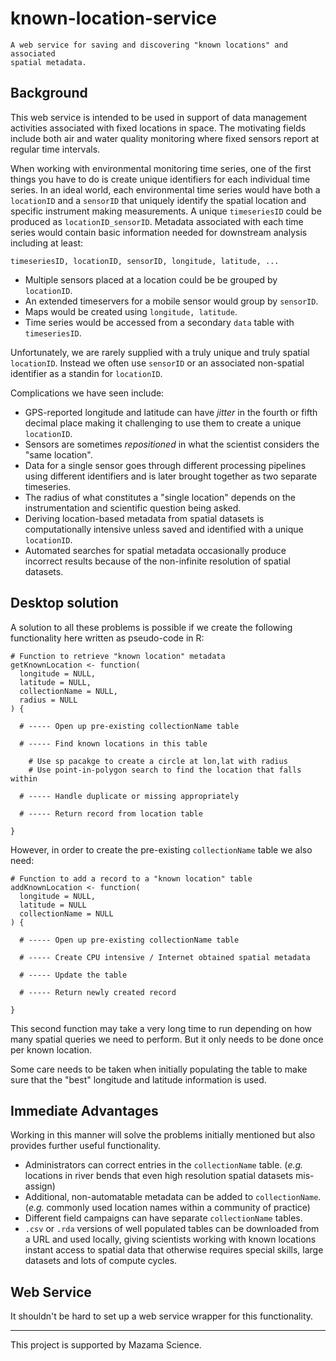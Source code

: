
# known-location-service

```
A web service for saving and discovering "known locations" and associated
spatial metadata.
```

## Background

This web service is intended to be used in support of data management activities
associated with fixed locations in space. The motivating fields include both
air and water quality monitoring where fixed sensors report at regular time 
intervals.

When working with environmental monitoring time series, one of the first things
you have to do is create unique identifiers for each individual time series. In 
an ideal world, each environmental time series would have both a 
`locationID` and a `sensorID` that uniquely identify the spatial location and 
specific instrument making measurements. A unique `timeseriesID` could
be produced as `locationID_sensorID`. Metadata associated with each
time series would contain basic information needed for downstream analysis
including at least:

`timeseriesID, locationID, sensorID, longitude, latitude, ...`

* Multiple sensors placed at a location could be be grouped by `locationID`.
* An extended timeservers for a mobile sensor would group by `sensorID`.
* Maps would be created using `longitude, latitude`.
* Time series would be accessed from a secondary `data` table with `timeseriesID`.

Unfortunately, we are rarely supplied with a truly unique and truly spatial 
`locationID`. Instead we often use `sensorID` or an associated non-spatial
identifier as a standin for `locationID`.

Complications we have seen include:

* GPS-reported longitude and latitude can have _jitter_ in the fourth or fifth 
decimal place making it challenging to use them to create a unique `locationID`.
* Sensors are sometimes _repositioned_ in what the scientist considers the "same 
location".
* Data for a single sensor goes through different processing pipelines using
different identifiers and is later brought together as two separate timeseries.
* The radius of what constitutes a "single location" depends on the 
instrumentation and scientific question being asked.
* Deriving location-based metadata from spatial datasets is computationally 
intensive unless saved and identified with a unique `locationID`.
* Automated searches for spatial metadata occasionally produce incorrect results
because of the non-infinite resolution of spatial datasets.

## Desktop solution

A solution to all these problems is possible if we create the following 
functionality here written as pseudo-code in R:

```
# Function to retrieve "known location" metadata
getKnownLocation <- function(
  longitude = NULL,
  latitude = NULL,
  collectionName = NULL,
  radius = NULL
) {

  # ----- Open up pre-existing collectionName table
  
  # ----- Find known locations in this table
  
    # Use sp pacakge to create a circle at lon,lat with radius
    # Use point-in-polygon search to find the location that falls within
    
  # ----- Handle duplicate or missing appropriately
  
  # ----- Return record from location table
  
}
```

However, in order to create the pre-existing `collectionName` table we also
need:

```
# Function to add a record to a "known location" table
addKnownLocation <- function(
  longitude = NULL,
  latitude = NULL
  collectionName = NULL
) {

  # ----- Open up pre-existing collectionName table
  
  # ----- Create CPU intensive / Internet obtained spatial metadata
  
  # ----- Update the table 
  
  # ----- Return newly created record
  
}
```

This second function may take a very long time to run depending on how many
spatial queries we need to perform. But it only needs to be done once per
known location.

Some care needs to be taken when initially populating the table to make sure
that the "best" longitude and latitude information is used.

## Immediate Advantages

Working in this manner will solve the problems initially mentioned but also 
provides further useful functionality.

* Administrators can correct entries in the `collectionName` table.  (_e.g._ 
locations in river bends that even high resolution spatial datasets mis-assign)
* Additional, non-automatable metadata can be added to `collectionName`. (_e.g._
commonly used location names within a community of practice)
* Different field campaigns can have separate `collectionName` tables.
* `.csv` or `.rda` versions of well populated tables can be downloaded from a
URL and used locally, giving scientists working with known locations instant
access to spatial data that otherwise requires special skills, large datasets 
and lots of compute cycles.

## Web Service

It shouldn't be hard to set up a web service wrapper for this functionality.
 
----

This project is supported by Mazama Science.


